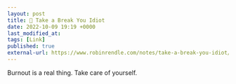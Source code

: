 ```yaml
---
layout: post
title: 🔗 Take a Break You Idiot
date: 2022-10-09 19:19 +0000
last_modified_at: 
tags: [Link]
published: true
external-url: https://www.robinrendle.com/notes/take-a-break-you-idiot/
---
```


Burnout is a real thing. Take care of yourself.

